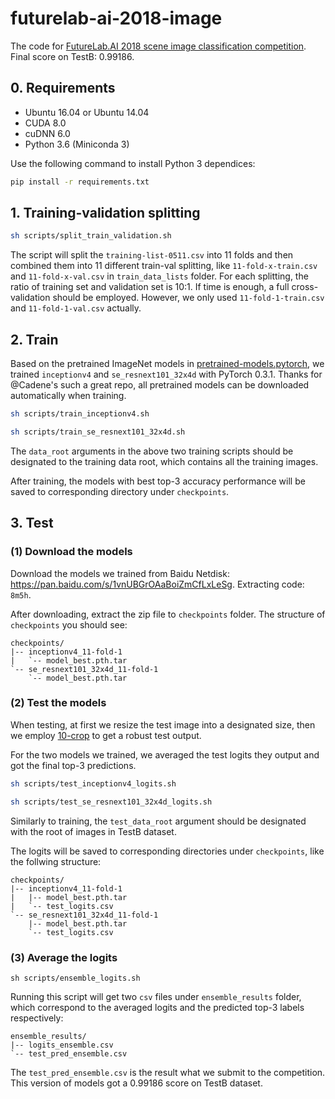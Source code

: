 # futurelab-ai-2018-image

The code for [FutureLab.AI 2018 scene image classification competition](http://ai.futurelab.tv/view). Final score on TestB: 0.99186.

## 0. Requirements

- Ubuntu 16.04 or Ubuntu 14.04
- CUDA 8.0
- cuDNN 6.0
- Python 3.6 (Miniconda 3)

Use the following command to install Python 3 dependices:

```sh
pip install -r requirements.txt
```

## 1. Training-validation splitting

```sh
sh scripts/split_train_validation.sh
```

The script will split the `training-list-0511.csv` into 11 folds and then combined them into 11 different train-val splitting, like `11-fold-x-train.csv` and `11-fold-x-val.csv` in `train_data_lists` folder. For each splitting, the ratio of training set and validation set is 10:1. If time is enough, a full cross-validation should be employed. However, we only used `11-fold-1-train.csv` and `11-fold-1-val.csv` actually.

## 2. Train

Based on the pretrained ImageNet models in [pretrained-models.pytorch](https://github.com/Cadene/pretrained-models.pytorch), we trained `inceptionv4` and `se_resnext101_32x4d` with PyTorch 0.3.1. Thanks for @Cadene's such a great repo, all pretrained models can be downloaded automatically when training.

```sh
sh scripts/train_inceptionv4.sh

sh scripts/train_se_resnext101_32x4d.sh
```

The `data_root` arguments in the above two training scripts should be designated to the training data root, which contains all the training images.

After training, the models with best top-3 accuracy performance will be saved to corresponding directory under `checkpoints`.

## 3. Test

### (1) Download the models

Download the models we trained from Baidu Netdisk: https://pan.baidu.com/s/1vnUBGrOAaBoiZmCfLxLeSg. Extracting code: `8m5h`.

After downloading, extract the zip file to `checkpoints` folder. The structure of `checkpoints` you should see:

```text
checkpoints/
|-- inceptionv4_11-fold-1
|   `-- model_best.pth.tar
`-- se_resnext101_32x4d_11-fold-1
    `-- model_best.pth.tar
```

### (2) Test the models

When testing, at first we resize the test image into a designated size, then we employ [10-crop](https://pytorch.org/docs/master/torchvision/transforms.html#torchvision.transforms.TenCrop) to get a robust test output.

For the two models we trained, we averaged the test logits they output and got the final top-3 predictions.

```sh
sh scripts/test_inceptionv4_logits.sh

sh scripts/test_se_resnext101_32x4d_logits.sh
```

Similarly to training, the `test_data_root` argument should be designated with the root of images in TestB dataset.

The logits will be saved to corresponding directories under `checkpoints`, like the follwing structure:

```text
checkpoints/
|-- inceptionv4_11-fold-1
|   |-- model_best.pth.tar
|   `-- test_logits.csv
`-- se_resnext101_32x4d_11-fold-1
    |-- model_best.pth.tar
    `-- test_logits.csv
```

### (3) Average the logits

```text
sh scripts/ensemble_logits.sh
```

Running this script will get two `csv` files under `ensemble_results` folder, which correspond to the averaged logits and the predicted top-3 labels respectively:

```text
ensemble_results/
|-- logits_ensemble.csv
`-- test_pred_ensemble.csv
```

The `test_pred_ensemble.csv` is the result what we submit to the competition. This version of models got a 0.99186 score on TestB dataset.
